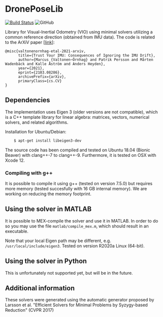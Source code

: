 # DronePoseLib

[![Build Status](https://travis-ci.com/marcusvaltonen/DronePoseLib.svg?branch=main)](https://travis-ci.com/marcusvaltonen/DronePoseLib)
![GitHub](https://img.shields.io/github/license/marcusvaltonen/DronePoseLib)

Library for Visual-Inertial Odometry (VIO) using minimal solvers utilizing a common reference
direction (obtained from IMU data). The code is related to the ArXiV paper [[link](https://arxiv.org/abs/2103.08286)]:

```
@misc{valtonenornhag-etal-2021-arxiv,
      title={Trust Your IMU: Consequences of Ignoring the IMU Drift},
      author={Marcus {Valtonen~Örnhag} and Patrik Persson and Mårten Wadenbäck and Kalle Åström and Anders Heyden},
      year={2021},
      eprint={2103.08286},
      archivePrefix={arXiv},
      primaryClass={cs.CV}
}
```

## Dependencies
The implementation uses Eigen 3 (older versions are not compatible), which is
a C++ template library for linear algebra: matrices, vectors,
numerical solvers, and related algorithms.

Installation for Ubuntu/Debian:

```bash
    $ apt-get install libeigen3-dev
```
The source code has been compiled and tested on Ubuntu 18.04 (Bionic Beaver) with clang++-7 to clang++-9.
Furthermore, it is tested on OSX with Xcode 12.

### Compiling with g++
It is possible to compile it using g++ (tested on version 7.5.0) but requires more
memory (tested succesfully with 16 GB internal memory).
We are working on reducing the memory footprint.

## Using the solver in MATLAB
It is possible to MEX-compile the solver and use it in MATLAB.
In order to do so you may use the file `matlab/compile_mex.m`, which
should result in an executable.

Note that your local Eigen path may be different, e.g. `/usr/local/include/eigen3`.
Tested on version R2020a Linux (64-bit).

## Using the solver in Python
This is unfortunately not supported yet, but will be in the future.

## Additional information
These solvers were generated using the automatic generator proposed by
Larsson et al. "Efficient Solvers for Minimal Problems by Syzygy-based
Reduction" (CVPR 2017)
